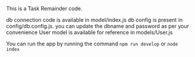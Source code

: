 This is a Task Remainder code.

db connection code is available in model/index.js
db config is present in config/db.config.js. you can update the dbname and password as per your convenience
User model is available for reference in models/User.js


You can run the app by running the command
`npm run develop` or `node index`
